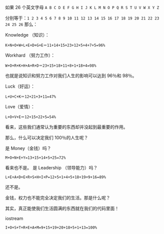 如果 26 个英文字母 `A B C D E F G H I J K L M N O P Q R S T U V W X Y Z`

分别等于：`1 2 3 4 5 6 7 8 9 10 11 12 13 14 15 16 17 18 19 20 21 22 23 24 25 26` 那么：

Knowledge （知识）：

`K+N+O+W+L+E+D+G+E＝11+14+15+23+12+5+4+7+5=96%`

Workhard （努力工作）：

`W+O+R+K+H+A+R+D＝23+15+18+11+8+1+18+4=98%`

也就是说知识和努力工作对我们人生的影响可以达到 96％和 98％。

Luck（好运）：

`L+U+C+K＝12+21+3+11=47%`

Love（爱情）：

`L+O+V+E＝12+15+22+5=54%`

看来，这些我们通常认为重要的东西却并没起到最重要的作用。

那么，什么可以决定我们 100％的人生呢？

是 Money（金钱）吗？

`M+O+N+E+Y=13+15+14+5+25=72%`

看来也不是。 是 Leadership （领导能力）吗？

`L+E+A+D+E+R+S+H+I+P=12+5+1+4+5+18+19+9+16=89%`

还不是。

金钱，权力也不能完全决定我们的生活。那是什么呢？

其实，真正能使我们生活圆满的东西就在我们的代码里面！

iostream

`I+O+S+T+R+E+A+M=9+15+19+20+18+5+1+13=100%`